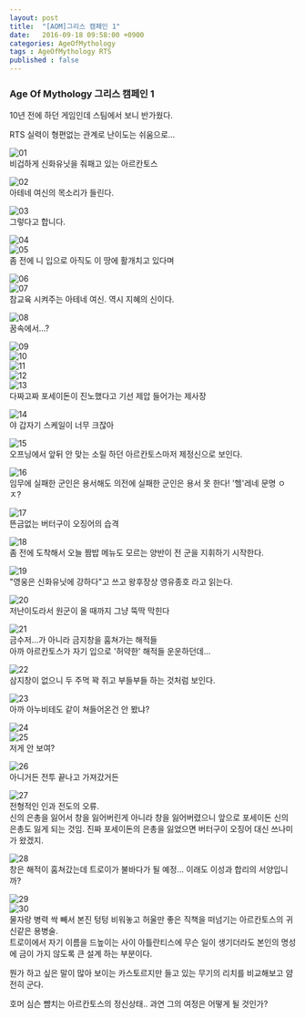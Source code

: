 ```yaml
---
layout: post
title:  "[AOM]그리스 캠페인 1"
date:   2016-09-18 09:58:00 +0900
categories: AgeOfMythology
tags : AgeOfMythology RTS
published : false
---
```

### Age Of Mythology 그리스 캠페인 1

10년 전에 하던 게임인데 스팀에서 보니 반가웠다.  

RTS 실력이 형편없는 관계로 난이도는 쉬움으로...

![01]({{site.baseurl}}/img/2016/09/18/20160904081450_1.jpg)  
비겁하게 신화유닛을 줘패고 있는 아르칸토스  


![02]({{site.baseurl}}/img/2016/09/18/20160904081454_1.jpg)  
아테네 여신의 목소리가 들린다.  


![03]({{site.baseurl}}/img/2016/09/18/20160904081503_1.jpg)  
그렇다고 합니다.  

![04]({{site.baseurl}}/img/2016/09/18/20160904081507_1.jpg)  
![05]({{site.baseurl}}/img/2016/09/18/20160904081512_1.jpg)  
좀 전에 니 입으로 아직도 이 땅에 활개치고 있다며  

![06]({{site.baseurl}}/img/2016/09/18/20160904081519_1.jpg)  
![07]({{site.baseurl}}/img/2016/09/18/20160904081522_1.jpg)  
참교육 시켜주는 아테네 여신. 역시 지혜의 신이다.  

![08]({{site.baseurl}}/img/2016/09/18/20160904081527_1.jpg)  
꿈속에서...?  

![09]({{site.baseurl}}/img/2016/09/18/20160904081532_1.jpg)  
![10]({{site.baseurl}}/img/2016/09/18/20160904081545_1.jpg)  
![11]({{site.baseurl}}/img/2016/09/18/20160904081550_1.jpg)  
![12]({{site.baseurl}}/img/2016/09/18/20160904081554_1.jpg)  
![13]({{site.baseurl}}/img/2016/09/18/20160904081613_1.jpg)  
다짜고짜 포세이돈이 진노했다고 기선 제압 들어가는 제사장  

![14]({{site.baseurl}}/img/2016/09/18/20160904081618_1.jpg)  
야 갑자기 스케일이 너무 크잖아  

![15]({{site.baseurl}}/img/2016/09/18/20160904081620_1.jpg)  
오프닝에서 앞뒤 안 맞는 소릴 하던 아르칸토스마저 제정신으로 보인다.  

![16]({{site.baseurl}}/img/2016/09/18/20160904081629_1.jpg)  
임무에 실패한 군인은 용서해도 의전에 실패한 군인은 용서 못 한다! '헬'레네 문명 ㅇㅈ?  

![17]({{site.baseurl}}/img/2016/09/18/20160904081642_1.jpg)  
뜬금없는 버터구이 오징어의 습격  

![18]({{site.baseurl}}/img/2016/09/18/20160904081700_1.jpg)  
좀 전에 도착해서 오늘 짬밥 메뉴도 모르는 양반이 전 군을 지휘하기 시작한다.  

![19]({{site.baseurl}}/img/2016/09/18/20160904081710_1.jpg)  
"영웅은 신화유닛에 강하다"고 쓰고 왕후장상 영유종호 라고 읽는다.  

![20]({{site.baseurl}}/img/2016/09/18/20160904082452_1.jpg)  
저난이도라서 원군이 올 때까지 그냥 뚝딱 막힌다  

![21]({{site.baseurl}}/img/2016/09/18/20160904082530_1.jpg)  
금수저...가 아니라 금지창을 훔쳐가는 해적들  
아까 아르칸토스가 자기 입으로 '허약한' 해적들 운운하던데...  

![22]({{site.baseurl}}/img/2016/09/18/20160904082535_1.jpg)  
삼지창이 없으니 두 주먹 꽉 쥐고 부들부들 하는 것처럼 보인다.  

![23]({{site.baseurl}}/img/2016/09/18/20160904082540_1.jpg)  
아까 아누비테도 같이 쳐들어온건 안 봤냐?  

![24]({{site.baseurl}}/img/2016/09/18/20160904082544_1.jpg)  
![25]({{site.baseurl}}/img/2016/09/18/20160904082546_1.jpg)  
저게 안 보여?  

![26]({{site.baseurl}}/img/2016/09/18/20160904082548_1.jpg)  
아니거든 전투 끝나고 가져갔거든  

![27]({{site.baseurl}}/img/2016/09/18/20160904082553_1.jpg)  
전형적인 인과 전도의 오류.  
신의 은총을 잃어서 창을 잃어버린게 아니라 창을 잃어버렸으니 앞으로 포세이돈 신의 은총도 잃게 되는 것임. 진짜 포세이돈의 은총을 잃었으면 버터구이 오징어 대신 쓰나미가 왔겠지.  

![28]({{site.baseurl}}/img/2016/09/18/20160904082600_1.jpg)  
창은 해적이 훔쳐갔는데 트로이가 불바다가 될 예정... 이래도 이성과 합리의 서양입니까?  

![29]({{site.baseurl}}/img/2016/09/18/20160904082605_1.jpg)  
![30]({{site.baseurl}}/img/2016/09/18/20160904082610_1.jpg)  
물자랑 병력 싹 빼서 본진 텅텅 비워놓고 허울만 좋은 직책을 떠넘기는 아르칸토스의 귀신같은 용병술.  
트로이에서 자기 이름을 드높이는 사이 아틀란티스에 무슨 일이 생기더라도 본인의 명성에 금이 가지 않도록 큰 설계 하는 부분이다.  

뭔가 하고 싶은 말이 많아 보이는 카스토르지만 들고 있는 무기의 리치를 비교해보고 얌전히 군다.  

호머 심슨 뺨치는 아르칸토스의 정신상태.. 과연 그의 여정은 어떻게 될 것인가?  
